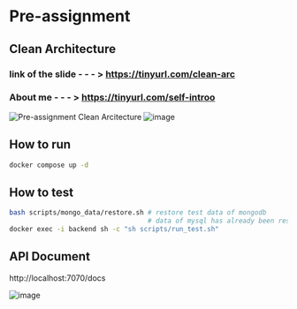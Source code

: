 # Pre-assignment
## Clean Architecture
### link of the slide - - - > https://tinyurl.com/clean-arc
### About me - - - > https://tinyurl.com/self-introo

![Pre-assignment Clean Arcitecture](https://github.com/Lanznx/Birthday_Greeting_Kata/assets/96360357/df4f79c6-dba1-455d-b747-330ee1e0fb01)
![image](https://github.com/Lanznx/Birthday_Greeting_Kata/assets/96360357/85e90de7-9d40-4fe2-869c-774baa9fb4a6)


## How to run
```bash
docker compose up -d
```

## How to test
```bash
bash scripts/mongo_data/restore.sh # restore test data of mongodb
                                   # data of mysql has already been restored when starting up
docker exec -i backend sh -c "sh scripts/run_test.sh"
```

## API Document

http://localhost:7070/docs

![image](https://github.com/Lanznx/Birthday_Greeting_Kata/assets/96360357/e21cdaa6-1f47-4c45-9cc4-ee411186bc1a)
